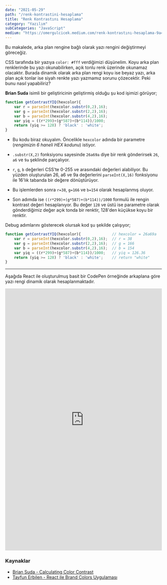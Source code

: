 ```yaml
---
date: "2021-05-29"
path: "/renk-kontrastini-hesaplama"
title: "Renk Kontrastını Hesaplama"
category: "Yazılım"
subCategories: "JavaScript"
medium: "https://omergulcicek.medium.com/renk-kontrastını-hesaplama-9a42a1bc7dee"
---
```


Bu makalede, arka plan rengine bağlı olarak yazı rengini değiştirmeyi göreceğiz.

CSS tarafında bir yazıya `color: #fff` verdiğimizi düşünelim. Koyu arka plan renklerinde bu yazı okunabilirken, açık tonlu renk üzerinde okunamaz olacaktır. Burada dinamik olarak arka plan rengi koyu ise beyaz yazı, arka plan açık tonlar ise siyah renkte yazı yazmamız sorunu çözecektir. Peki bunu nasıl yapabiliriz?

**Brian Suda** isimli bir geliştiricinin geliştirmiş olduğu şu kod işimizi görüyor;

```js
function getContrastYIQ(hexcolor){
	var r = parseInt(hexcolor.substr(0,2),16);
	var g = parseInt(hexcolor.substr(2,2),16);
	var b = parseInt(hexcolor.substr(4,2),16);
	var yiq = ((r*299)+(g*587)+(b*114))/1000;
	return (yiq >= 128) ? 'black' : 'white';
}
```

* Bu kodu biraz okuyalım. Öncelikle `hexcolor` adında bir parametre (*rengimizin 6 haneli HEX kodunu*) istiyor.

* `.substr(X,2)` fonksiyonu sayesinde `26a69a` diye bir renk gönderirsek `26`, `a6` ve `9a` şeklinde parçalıyor.

* `r`, `g`, `b` değerleri CSS'te 0-255 ve arasındaki değerleri alabiliyor. Bu yüzden oluşturulan 26, a6 ve 9a değerlerini `parseInt(X,16)` fonksiyonu ile 16'lık tabanda bir değere dönüştürüyor.

* Bu işlemlerden sonra `r=38`, `g=166` ve `b=154` olarak hesaplanmış oluyor.

* Son adımda ise `((r*299)+(g*587)+(b*114))/1000` formulü ile rengin kontrast değeri hesaplanıyor. Bu değer `128` ve üstü ise parametre olarak gönderdiğimiz değer açık tonda bir renktir, 128'den küçükse koyu bir renktir.

Debug adımlarını gösterecek olursak kod şu şekilde çalışıyor;

```js
function getContrastYIQ(hexcolor){              // hexcolor = 26a69a
	var r = parseInt(hexcolor.substr(0,2),16);  // r = 38
	var g = parseInt(hexcolor.substr(2,2),16);  // g = 166
	var b = parseInt(hexcolor.substr(4,2),16);  // b = 154
	var yiq = ((r*299)+(g*587)+(b*114))/1000;   // yiq = 126.36
	return (yiq >= 128) ? 'black' : 'white';    // return "white"
}
```

***

Aşağıda React ile oluşturulmuş basit bir CodePen örneğinde arkaplana göre yazı rengi dinamik olarak hesaplanmaktadır.

<iframe height="840" style="width: 100%;" scrolling="no" title="Renk Konstratı" src="https://codepen.io/omergulcicek/embed/MWpEdaQ?height=265&theme-id=light&default-tab=js,result" frameborder="no" loading="lazy" allowfullscreen="true">
  See the Pen <a href='https://codepen.io/omergulcicek/pen/MWpEdaQ'>Renk Konstratı</a> by Ömer Gülçiçek
  (<a href='https://codepen.io/omergulcicek'>@omergulcicek</a>) on <a href='https://codepen.io'>CodePen</a>.
</iframe>

### Kaynaklar

- <a href="https://24ways.org/2010/calculating-color-contrast/" target="_blank" rel="noreferrer noopener">Brian Suda - Calculating Color Contrast</a>
- <a href="https://www.youtube.com/watch?v=tJNltOn-2Yg" target="_blank" rel="noreferrer noopener">Tayfun Erbilen - React ile Brand Colors Uygulaması</a>